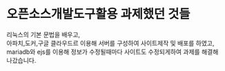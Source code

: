 # 오픈소스개발도구활용 과제했던 것들

리눅스의 기본 문법을 배우고,<br>
아파치,도커,구글 클라우드르 이용해 서버를 구성하여 사이트제작 및 배포를 하였고,<br>
mariadb와 ejs를 이용해 정보가 수정될때마다 사이트도 수정되게하여 과제를 해결해 나갔습니다.
